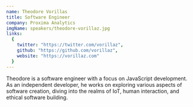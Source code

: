 ```yaml
---
name: Theodore Vorillas
title: Software Engineer
company: Proxima Analytics
imgName: speakers/theodore-vorillaz.jpg
links:
  {
    twitter: "https://twitter.com/vorillaz",
    github: "https://github.com/vorillaz",
    website: "https://vorillaz.com"
  }
---
```


Theodore is a software engineer with a focus on JavaScript development. As an independent developer, he works on exploring various aspects of software creation, diving into the realms of IoT, human interaction, and ethical software building.